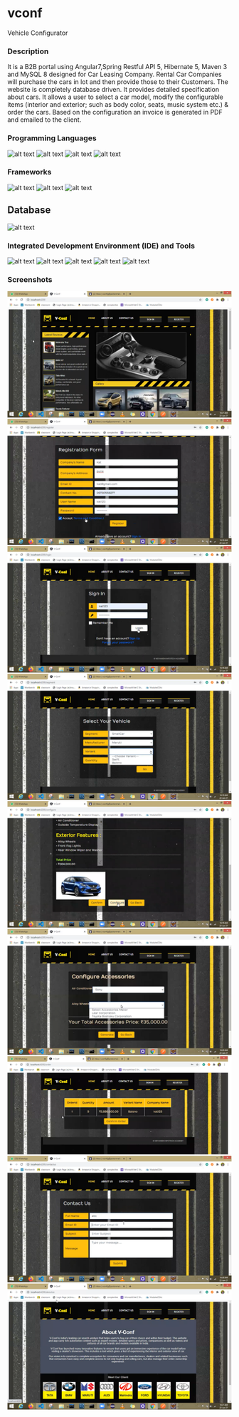 # vconf
Vehicle Configurator

### Description
It is a B2B portal using Angular7,Spring Restful API 5, Hibernate 5, Maven 3 and MySQL 8 designed for Car Leasing Company. Rental Car Companies will purchase the cars in lot and then provide those to their Customers. The website is completely database driven. It provides detailed specification about cars. It allows a user to select a car model, modify the configurable items (interior and exterior; such as body color, seats, music system etc.) & order the cars. Based on the configuration an invoice is generated in PDF and emailed to the client.

### Programming Languages
![alt text](https://img.shields.io/badge/Java-ED8B00?style=for-the-badge&logo=java&logoColor=white) ![alt text](https://img.shields.io/badge/TypeScript-007ACC?style=for-the-badge&logo=typescript&logoColor=white) ![alt text](https://img.shields.io/badge/HTML5-E34F26?style=for-the-badge&logo=html5&logoColor=white) ![alt text](https://img.shields.io/badge/CSS3-1572B6?style=for-the-badge&logo=css3&logoColor=white)

### Frameworks
![alt text](https://img.shields.io/badge/Angular-DD0031?style=for-the-badge&logo=angular&logoColor=white) ![alt text](https://img.shields.io/badge/Spring_Boot-F2F4F9?style=for-the-badge&logo=spring-boot) ![alt text](https://img.shields.io/badge/Bootstrap-563D7C?style=for-the-badge&logo=bootstrap&logoColor=white)

## Database
![alt text](https://img.shields.io/badge/MySQL-00000F?style=for-the-badge&logo=mysql&logoColor=white)

### Integrated Development Environment (IDE) and Tools
![alt text](https://img.shields.io/badge/Visual_Studio_Code-0078D4?style=for-the-badge&logo=visual%20studio%20code&logoColor=white) ![alt text](https://img.shields.io/badge/Eclipse-2C2255?style=for-the-badge&logo=eclipse&logoColor=white) ![alt text](https://img.shields.io/badge/Postman-FF6C37?style=for-the-badge&logo=Postman&logoColor=white) ![alt text](https://img.shields.io/badge/Git-F05032?style=for-the-badge&logo=git&logoColor=white) ![alt text](https://img.shields.io/badge/PowerShell-5391FE?style=for-the-badge&logo=PowerShell&logoColor=white)

### Screenshots
![alt text](images/1.png)
![alt text](images/2.png)
![alt text](images/3.png)
![alt text](images/4.png)
![alt text](images/5.png)
![alt text](images/6.png)
![alt text](images/7.png)
![alt text](images/8.png)
![alt text](images/9.png)
